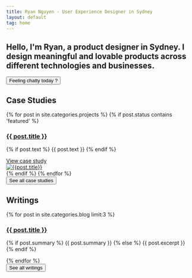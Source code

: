 ```yaml
---
title: Ryan Nguyen - User Experience Designer in Sydney
layout: default
tag: home
---
```

<section class="intro">

  <div class="horizontal-bar"></div>
  <div  class="intro-text">
    <h1> Hello, I'm Ryan, a product designer in Sydney. I design meaningful and lovable products across different technologies and businesses.</h1>
    <form action="/pabot">
      <input type="submit" class="button button-big mobile-block" value="Feeling chatty today ?" />
    </form>
  </div>
</section>

<section>
  <div class="horizontal-bar"></div>
  <h2 class="key-category" id="case-studies"> Case Studies</h2>

  <div class="projects list featured">
    <div class="posts">
      {% for post in site.categories.projects %}
        {% if post.status contains 'featured' %}
          <div class="post-entry py3">
            <div class="summary">
              <a href="{{ post.url | prepend: site.baseurl }}" class="post-link">
                <h3 class="h2 title">{{ post.title }}</h3>
              </a>
              <p class="text">
                {% if post.text %}
                  {{ post.text }}
                {% endif %}
              </p>
              <a href="{{ post.url | prepend: site.baseurl }}" class="post-link">
                View case study
              </a>
            </div>
            <a href="{{ post.url | prepend: site.baseurl }}" class="post-link thumbnail">
              <div class="wrap">
                <img class="thumb" src="{{ post.thumbnail }}" ref="{{ post.title | downcase | prepend: site.baseurl }}" alt="{{post.title}}">  
              </div>
            </a>
          </div>
        {% endif %}
      {% endfor %}
    </div>
  </div>

  <form action="/projects" class="center">
    <input type="submit" class="button button-big mobile-block" value="See all case studies" />
  </form>
</section>

<section>
  <div class="horizontal-bar"></div>
  <h2 class="key-category">Writings</h2>

  <div class="blog featured">
    <div class="posts">
      {% for post in site.categories.blog limit:3 %}
        <div class="post py3">
          <a href="{{ post.url | prepend: site.baseurl }}" class="post-link"><h3 class="h3 post-title">{{ post.title }}</h3></a>
          <p class="post-summary">
            {% if post.summary %}
              {{ post.summary }}
            {% else %}
              {{ post.excerpt }}
            {% endif %}
          </p>
        </div>
      {% endfor %}
    </div>
  </div>

  <form action="/blog" class="center">
    <input type="submit" class="button button-big mobile-block" value="See all writings" />
  </form>
</section>